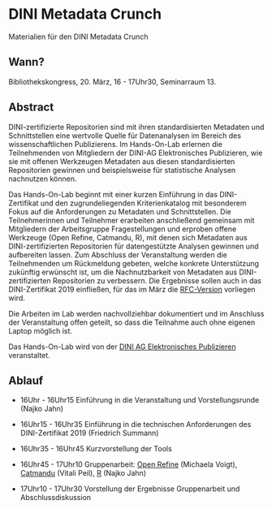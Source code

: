 # DINI Metadata Crunch

Materialien für den DINI Metadata Crunch

## Wann?

Bibliothekskongress, 20. März, 16 - 17Uhr30, Seminarraum 13.

## Abstract

DINI-zertifizierte Repositorien sind mit ihren standardisierten Metadaten und Schnittstellen eine wertvolle Quelle für Datenanalysen im Bereich des wissenschaftlichen Publizierens. Im Hands-On-Lab erlernen die Teilnehmenden von Mitgliedern der DINI-AG Elektronisches Publizieren, wie sie mit offenen Werkzeugen Metadaten aus diesen standardisierten Repositorien gewinnen und beispielsweise für statistische Analysen nachnutzen können.

Das Hands-On-Lab beginnt mit einer kurzen Einführung in das DINI-Zertifikat und den zugrundeliegenden Kriterienkatalog mit besonderem Fokus auf die Anforderungen zu Metadaten und Schnittstellen. Die Teilnehmerinnen und Teilnehmer erarbeiten anschließend gemeinsam mit Mitgliedern der Arbeitsgruppe Fragestellungen und erproben offene Werkzeuge (Open Refine, Catmandu, R), mit denen sich Metadaten aus DINI-zertifizierten Repositorien für datengestützte Analysen gewinnen und aufbereiten lassen. Zum Abschluss der Veranstaltung werden die Teilnehmenden um Rückmeldung gebeten, welche konkrete Unterstützung zukünftig erwünscht ist, um die Nachnutzbarkeit von Metadaten aus DINI-zertifizierten Repositorien zu verbessern. Die Ergebnisse sollen auch in das DINI-Zertifikat 2019 einfließen, für das im März die [RFC-Version](https://dini.de/nachrichten/nachricht/news/dini-news-fuer-dini-zertifikat-fuer-open-access-publikationsdienste-2019-request-for-comments/) vorliegen wird. 

Die Arbeiten im Lab werden nachvollziehbar dokumentiert und im Anschluss der Veranstaltung offen geteilt, so dass die Teilnahme auch ohne eigenen Laptop möglich ist. 

Das Hands-On-Lab wird von der [DINI AG Elektronisches Publizieren](https://dini.de/ag/e-pub/) veranstaltet.

## Ablauf

- 16Uhr - 16Uhr15 	Einführung in die Veranstaltung und Vorstellungsrunde (Najko Jahn)

- 16Uhr15 - 16Uhr35	Einführung in die technischen Anforderungen des  DINI-Zertifikat 2019 (Friedrich Summann)

- 16Uhr35 - 16Uhr45 	Kurzvorstellung der Tools

- 16Uhr45 - 17Uhr10 	Gruppenarbeit: [Open Refine](openrefine.md) (Michaela Voigt), [Catmandu](catmandu.md) (Vitali Peil), [R](oai_mit_R.md) (Najko Jahn)

- 17Uhr10 - 17Uhr30	Vorstellung der Ergebnisse Gruppenarbeit und Abschlussdiskussion